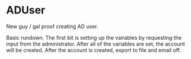 # ADUser
New guy / gal proof creating AD user.

Basic rundown.
The first bit is setting up the vairables by requesting the input from the administrator.
After all of the variables are set, the account will be created.
After the account is created, export to file and email off.